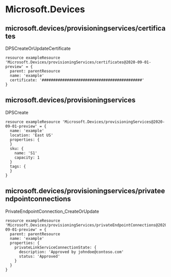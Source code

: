# Microsoft.Devices

## microsoft.devices/provisioningservices/certificates

DPSCreateOrUpdateCertificate
```bicep
resource exampleResource 'Microsoft.Devices/provisioningServices/certificates@2020-09-01-preview' = {
  parent: parentResource 
  name: 'example'
  certificate: '############################################'
}
```

## microsoft.devices/provisioningservices

DPSCreate
```bicep
resource exampleResource 'Microsoft.Devices/provisioningServices@2020-09-01-preview' = {
  name: 'example'
  location: 'East US'
  properties: {
  }
  sku: {
    name: 'S1'
    capacity: 1
  }
  tags: {
  }
}
```

## microsoft.devices/provisioningservices/privateendpointconnections

PrivateEndpointConnection_CreateOrUpdate
```bicep
resource exampleResource 'Microsoft.Devices/provisioningServices/privateEndpointConnections@2020-09-01-preview' = {
  parent: parentResource 
  name: 'example'
  properties: {
    privateLinkServiceConnectionState: {
      description: 'Approved by johndoe@contoso.com'
      status: 'Approved'
    }
  }
}
```

